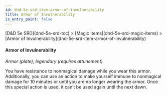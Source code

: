 ```yaml
---
id: dnd-5e-srd-item-armor-of-invulnerability
title: Armor of Invulnerability
is_entry_point: false
---
```


<breadcrumb>
[D&D 5e SRD](dnd-5e-srd-toc) >  [Magic Items](dnd-5e-srd-magic-items) > [Armor of Invulnerability](dnd-5e-srd-item-armor-of-invulnerability)
</breadcrumb>

#### Armor of Invulnerability

*Armor (plate), legendary (requires attunement)*

You have resistance to nonmagical damage while you wear this armor. Additionally, you can use an action to make yourself immune to nonmagical damage for 10 minutes or until you are no longer wearing the armor. Once this special action is used, it can’t be used again until the next dawn.

